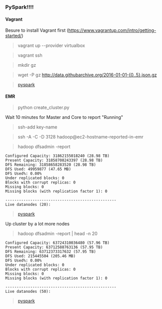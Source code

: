 ### PySpark!!!!


#### Vagrant

Besure to install Vagrant first (https://www.vagrantup.com/intro/getting-started/)

> vagrant up --provider virtualbox

> vagrant ssh

> mkdir gz

> wget -P gz http://data.githubarchive.org/2016-01-01-{0..5}.json.gz

> [pyspark](https://github.com/python-frederick/pyspark/blob/master/pyspark_code.md#vagrant)


#### EMR

> python create_cluster.py

Wait 10 minutes for Master and Core to report "Running"

> ssh-add key-name

> ssh -A -C -D 3128 hadoop@ec2-hostname-reported-in-emr

> hadoop dfsadmin -report
```
Configured Capacity: 31862155018240 (28.98 TB)
Present Capacity: 31858708243397 (28.98 TB)
DFS Remaining: 31858658283520 (28.98 TB)
DFS Used: 49959877 (47.65 MB)
DFS Used%: 0.00%
Under replicated blocks: 0
Blocks with corrupt replicas: 0
Missing blocks: 0
Missing blocks (with replication factor 1): 0

-------------------------------------------------
Live datanodes (20):
```

> [pyspark](https://github.com/python-frederick/pyspark/blob/master/pyspark_code.md#emr-20-nodes-1-month)

Up cluster by a lot more nodes

> hadoop dfsadmin -report | head -n 20

```
Configured Capacity: 63724310036480 (57.96 TB)
Present Capacity: 63712588763136 (57.95 TB)
DFS Remaining: 63712373317632 (57.95 TB)
DFS Used: 215445504 (205.46 MB)
DFS Used%: 0.00%
Under replicated blocks: 0
Blocks with corrupt replicas: 0
Missing blocks: 0
Missing blocks (with replication factor 1): 0

-------------------------------------------------
Live datanodes (50):
```

> [pyspark](https://github.com/python-frederick/pyspark/blob/master/pyspark_code.md#emr-50-nodes-1-year)
